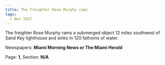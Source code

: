 ```yaml
---  
title: The freighter Rose Murphy rams  
tags:  
  - Nov 1927  
---  
```

  
The freighter Rose Murphy rams a submerged object 12 miles southwest of Sand Key lighthouse and sinks in 120 fathoms of water.  
  
Newspapers: **Miami Morning News or The Miami Herald**  
  
Page: **1**, Section: **N/A** 

